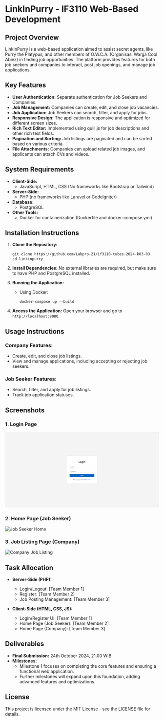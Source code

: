 
# LinkInPurry - IF3110 Web-Based Development

## Project Overview

LinkInPurry is a web-based application aimed to assist secret agents, like Purry the Platypus, and other members of O.W.C.A. (Organisasi Warga Cool Abiez) in finding job opportunities. The platform provides features for both job seekers and companies to interact, post job openings, and manage job applications.

## Key Features

- **User Authentication:** Separate authentication for Job Seekers and Companies.
- **Job Management:** Companies can create, edit, and close job vacancies.
- **Job Application:** Job Seekers can search, filter, and apply for jobs.
- **Responsive Design:** The application is responsive and optimized for different screen sizes.
- **Rich Text Editor:** Implemented using quill.js for job descriptions and other rich text fields.
- **Pagination and Sorting:** Job listings are paginated and can be sorted based on various criteria.
- **File Attachments:** Companies can upload related job images, and applicants can attach CVs and videos.

## System Requirements

- **Client-Side:**
  - JavaScript, HTML, CSS (No frameworks like Bootstrap or Tailwind)
- **Server-Side:**
  - PHP (no frameworks like Laravel or CodeIgniter)
- **Database:**
  - PostgreSQL
- **Other Tools:**
  - Docker for containerization (Dockerfile and docker-compose.yml)

## Installation Instructions

1. **Clone the Repository:**
   ```
   git clone https://github.com/Labpro-21/if3110-tubes-2024-k03-03
   cd linkinpurry
   ```

2. **Install Dependencies:**
   No external libraries are required, but make sure to have PHP and PostgreSQL installed.

3. **Running the Application:**
   - Using Docker:
     ```
     docker-compose up --build
     ```
   
4. **Access the Application:**
   Open your browser and go to `http://localhost:8080`.

## Usage Instructions

### Company Features:
- Create, edit, and close job listings.
- View and manage applications, including accepting or rejecting job seekers.

### Job Seeker Features:
- Search, filter, and apply for job listings.
- Track job application statuses.

## Screenshots

### 1. Login Page
![Login Page](screenshots/login.png)

### 2. Home Page (Job Seeker)
![Job Seeker Home](screenshots/jobseeker-home.png)

### 3. Job Listing Page (Company)
![Company Job Listing](screenshots/company-jobs.png)

## Task Allocation

- **Server-Side (PHP):**
  - Login/Logout: [Team Member 1]
  - Register: [Team Member 2]
  - Job Posting Management: [Team Member 3]

- **Client-Side (HTML, CSS, JS):**
  - Login/Register UI: [Team Member 1]
  - Home Page (Job Seeker): [Team Member 2]
  - Home Page (Company): [Team Member 3]

## Deliverables

- **Final Submission:** 24th October 2024, 21.00 WIB
- **Milestones:**
  - Milestone 1 focuses on completing the core features and ensuring a functional web application.
  - Further milestones will expand upon this foundation, adding advanced features and optimizations.

## License

This project is licensed under the MIT License - see the [LICENSE](LICENSE) file for details.


